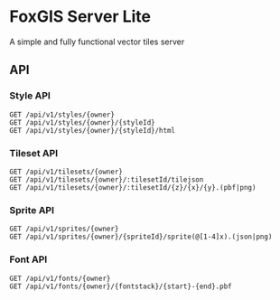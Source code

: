 # FoxGIS Server Lite
A simple and fully functional vector tiles server

## API

### Style API

```
GET /api/v1/styles/{owner}
GET /api/v1/styles/{owner}/{styleId}
GET /api/v1/styles/{owner}/{styleId}/html
```

### Tileset API

```
GET /api/v1/tilesets/{owner}
GET /api/v1/tilesets/{owner}/:tilesetId/tilejson
GET /api/v1/tilesets/{owner}/:tilesetId/{z}/{x}/{y}.(pbf|png)
```

### Sprite API

```
GET /api/v1/sprites/{owner}
GET /api/v1/sprites/{owner}/{spriteId}/sprite(@[1-4]x).(json|png)
```

### Font API

```
GET /api/v1/fonts/{owner}
GET /api/v1/fonts/{owner}/{fontstack}/{start}-{end}.pbf
```
